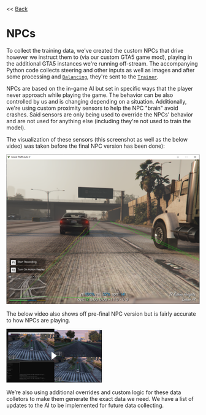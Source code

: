 << [Back](../../../)

# NPCs

To collect the training data, we've created the custom NPCs that drive however we instruct them to (via our custom GTA5 game mod), playing in the additional GTA5 instances we're running off-stream. The accompanying Python code collects steering and other inputs as well as images and after some processing and [`Balancing`](../project_info/data_balancing.md), they're sent to the [`Trainer`](../project_info/system.md).

NPCs are based on the in-game AI but set in specific ways that the player never approach while playing the game. The behavior can be also controlled by us and is changing depending on a situation. Additionally, we're using custom proximity sensors to help the NPC "brain" avoid crashes. Said sensors are only being used to override the NPCs' behavior and are not used for anything else (including they're not used to train the model).

The visualization of these sensors (this screenshot as well as the below video) was taken before the final NPC version has been done):

![NPC_proximity_sensor.png](../_media/NPC_proximity_sensor.png)

The below video also shows off pre-final NPC version but is fairly accurate to how NPCs are playing.

<a href="https://www.youtube.com/watch?v=Jsooph_BMZ4Y"><img src="../_media/npc_demo.jpg" width="49.4%"></a>  

We’re also using additional overrides and custom logic for these data colletors to make them generate the exact data we need. We have a list of updates to the AI to be implemented for future data collecting.